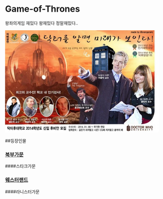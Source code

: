 # Game-of-Thrones
왕좌의게임 재밌다 왕재밌다
정말재밌다..


![](https://raw.githubusercontent.com/GeekInTheClass/DoctorWho/master/Intro.jpg)



##등장인물
### <a href = "./Doctors.md/"> 북부가문 </a>
####스타크가문
### <a href = "./Companions.md/"> 웨스터랜드 </a>
####라니스터가문